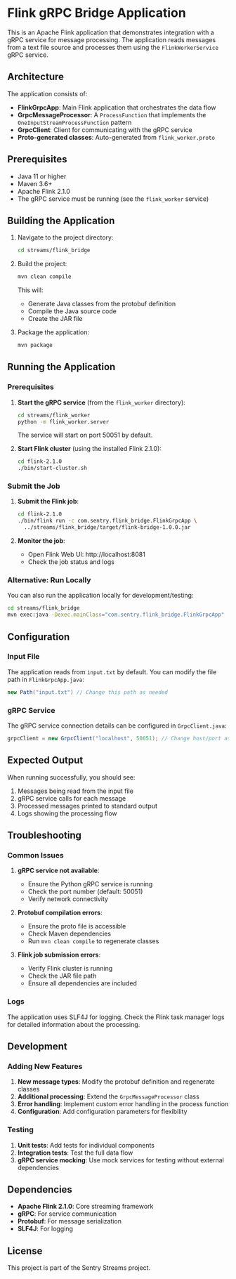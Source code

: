 # Flink gRPC Bridge Application

This is an Apache Flink application that demonstrates integration with a gRPC service for message processing. The application reads messages from a text file source and processes them using the `FlinkWorkerService` gRPC service.

## Architecture

The application consists of:
- **FlinkGrpcApp**: Main Flink application that orchestrates the data flow
- **GrpcMessageProcessor**: A `ProcessFunction` that implements the `OneInputStreamProcessFunction` pattern
- **GrpcClient**: Client for communicating with the gRPC service
- **Proto-generated classes**: Auto-generated from `flink_worker.proto`

## Prerequisites

- Java 11 or higher
- Maven 3.6+
- Apache Flink 2.1.0
- The gRPC service must be running (see the `flink_worker` service)

## Building the Application

1. Navigate to the project directory:
   ```bash
   cd streams/flink_bridge
   ```

2. Build the project:
   ```bash
   mvn clean compile
   ```

   This will:
   - Generate Java classes from the protobuf definition
   - Compile the Java source code
   - Create the JAR file

3. Package the application:
   ```bash
   mvn package
   ```

## Running the Application

### Prerequisites

1. **Start the gRPC service** (from the `flink_worker` directory):
   ```bash
   cd streams/flink_worker
   python -m flink_worker.server
   ```

   The service will start on port 50051 by default.

2. **Start Flink cluster** (using the installed Flink 2.1.0):
   ```bash
   cd flink-2.1.0
   ./bin/start-cluster.sh
   ```

### Submit the Job

1. **Submit the Flink job**:
   ```bash
   cd flink-2.1.0
   ./bin/flink run -c com.sentry.flink_bridge.FlinkGrpcApp \
     ../streams/flink_bridge/target/flink-bridge-1.0.0.jar
   ```

2. **Monitor the job**:
   - Open Flink Web UI: http://localhost:8081
   - Check the job status and logs

### Alternative: Run Locally

You can also run the application locally for development/testing:

```bash
cd streams/flink_bridge
mvn exec:java -Dexec.mainClass="com.sentry.flink_bridge.FlinkGrpcApp"
```

## Configuration

### Input File

The application reads from `input.txt` by default. You can modify the file path in `FlinkGrpcApp.java`:

```java
new Path("input.txt") // Change this path as needed
```

### gRPC Service

The gRPC service connection details can be configured in `GrpcClient.java`:

```java
grpcClient = new GrpcClient("localhost", 50051); // Change host/port as needed
```

## Expected Output

When running successfully, you should see:
1. Messages being read from the input file
2. gRPC service calls for each message
3. Processed messages printed to standard output
4. Logs showing the processing flow

## Troubleshooting

### Common Issues

1. **gRPC service not available**:
   - Ensure the Python gRPC service is running
   - Check the port number (default: 50051)
   - Verify network connectivity

2. **Protobuf compilation errors**:
   - Ensure the proto file is accessible
   - Check Maven dependencies
   - Run `mvn clean compile` to regenerate classes

3. **Flink job submission errors**:
   - Verify Flink cluster is running
   - Check the JAR file path
   - Ensure all dependencies are included

### Logs

The application uses SLF4J for logging. Check the Flink task manager logs for detailed information about the processing.

## Development

### Adding New Features

1. **New message types**: Modify the protobuf definition and regenerate classes
2. **Additional processing**: Extend the `GrpcMessageProcessor` class
3. **Error handling**: Implement custom error handling in the process function
4. **Configuration**: Add configuration parameters for flexibility

### Testing

1. **Unit tests**: Add tests for individual components
2. **Integration tests**: Test the full data flow
3. **gRPC service mocking**: Use mock services for testing without external dependencies

## Dependencies

- **Apache Flink 2.1.0**: Core streaming framework
- **gRPC**: For service communication
- **Protobuf**: For message serialization
- **SLF4J**: For logging

## License

This project is part of the Sentry Streams project.
